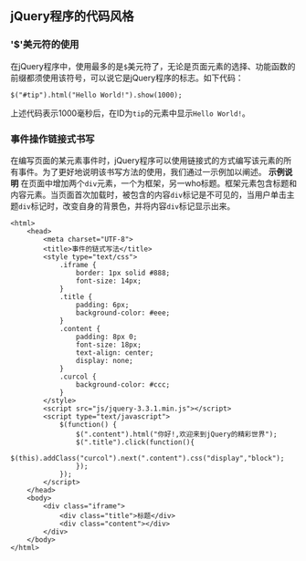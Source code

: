 ## jQuery程序的代码风格


### '$'美元符的使用

在jQuery程序中，使用最多的是`$`美元符了，无论是页面元素的选择、功能函数的前缀都须使用该符号，可以说它是jQuery程序的标志。如下代码：
```jquery
$("#tip").html("Hello World!").show(1000);
```
上述代码表示1000毫秒后，在ID为`tip`的元素中显示`Hello World!`。

### 事件操作链接式书写

在编写页面的某元素事件时，jQuery程序可以使用链接式的方式编写该元素的所有事件。为了更好地说明该书写方法的使用，我们通过一示例加以阐述。
**示例说明**
在页面中增加两个`div`元素，一个为框架，另一who标题。框架元素包含标题和内容元素。当页面首次加载时，被包含的内容`div`标记是不可见的，当用户单击主题`div`标记时，改变自身的背景色，并将内容`div`标记显示出来。

```html<!DOCTYPE html>
<html>
	<head>
		<meta charset="UTF-8">
		<title>事件的链式写法</title>
		<style type="text/css">
			.iframe {
				border: 1px solid #888;
				font-size: 14px;
			}
			.title {
				padding: 6px;
				background-color: #eee;
			}
			.content {
				padding: 8px 0;
				font-size: 18px;
				text-align: center;
				display: none;
			}
			.curcol {
				background-color: #ccc;
			}
		</style>
		<script src="js/jquery-3.3.1.min.js"></script>
		<script type="text/javascript">
			$(function() {
				$(".content").html("你好!,欢迎来到jQuery的精彩世界");
				$(".title").click(function(){
					$(this).addClass("curcol").next(".content").css("display","block");
				});
			});
		</script>
	</head>
	<body>
		<div class="iframe">
			<div class="title">标题</div>
			<div class="content"></div>
		</div>
	</body>
</html>
```